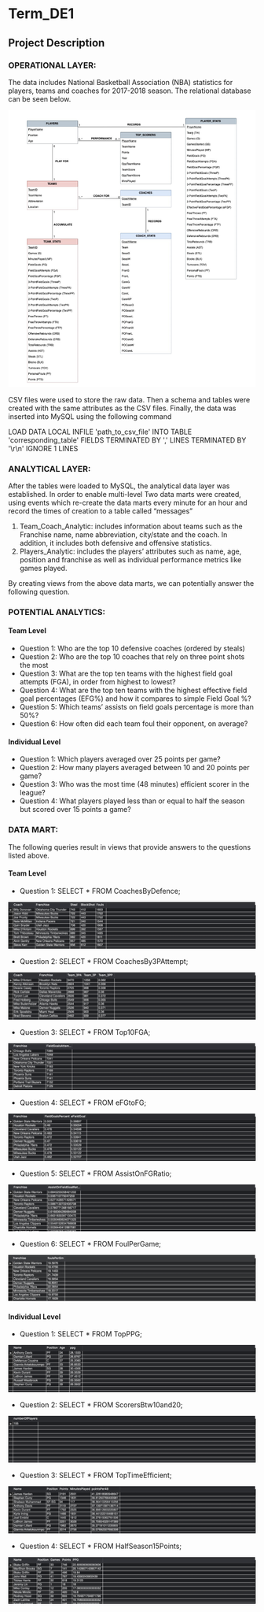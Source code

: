 # Term_DE1  

## Project Description 


### OPERATIONAL LAYER: 

The data includes National Basketball Association (NBA) statistics for players, teams and coaches for 2017-2018 season. The relational database can be seen below. 



![Figure 1 - Relational Database NBA](Images/RelationSchema.png)



CSV files were used to store the raw data. Then a schema and tables were created with the same attributes as the CSV files. Finally, the data was inserted into MySQL using the following command 

LOAD DATA 
LOCAL INFILE 'path_to_csv_file'
INTO TABLE 'corresponding_table'
FIELDS TERMINATED BY ','
LINES TERMINATED BY '\r\n'
IGNORE 1 LINES 

### ANALYTICAL LAYER: 
After the tables were loaded to MySQL, the analytical data layer was established. In order to enable multi-level Two data marts were created, using events which re-create the data marts every minute for an hour and record the times of creation to a table called “messages”   


1. Team_Coach_Analytic: includes information about teams such as the Franchise name, name abbreviation, city/state and the coach. In addition, it includes both defensive and offensive statistics. 
1. Players_Analytic: includes the players’ attributes such as name, age, position and franchise as well as individual performance metrics like games played.

By creating views from the above data marts, we can potentially answer the following question. 

### POTENTIAL ANALYTICS:  

#### Team Level 

* Question 1: Who are the top 10 defensive coaches (ordered by steals)
* Question 2: Who are the top 10 coaches that rely on three point shots the most 
* Question 3: What are the top ten teams with the highest field goal attempts (FGA), in order from highest to lowest? 
* Question 4: What are the top ten teams with the highest effective field goal percentages (EFG%) and how it compares to simple Field Goal %?  
* Question 5: Which teams’ assists on field goals percentage is more than 50%?
* Question 6: How often did each team foul their opponent, on average? 


#### Individual Level 

* Question 1: Which players averaged over 25 points per game? 
* Question 2: How many players averaged between 10 and 20 points per game?
* Question 3: Who was the most time (48 minutes) efficient scorer in the league? 
* Question 4: What players played less than or equal to half the season but scored over 15 points a game? 

### DATA MART: 

The following queries result in views that provide answers to the questions listed above.

#### Team Level 

* Question 1: SELECT * FROM CoachesByDefence;

![Figure 2 - Top 10 Defensive Coaches](Images/CoachesByDefence.png)

* Question 2: SELECT * FROM CoachesBy3PAttempt;

![Figure 3 - Top 10 Coaches Relying on 3pt](Images/CoachesBy3PAttempt.png)

* Question 3: SELECT * FROM Top10FGA;

![Figure 4 - Top 10 Teams with Highest FGA](Images/Top10FGA.png)

* Question 4: SELECT * FROM eFGtoFG; 

![Figure 5 - Top 10 Teams with Highest Effective FG%](Images/eFGtoFG.png)

* Question 5: SELECT * FROM AssistOnFGRatio;

![Figure 6 - Top 10 Teams with Assist/FG Raio over 50%](Images/AssistOnFGRatio.png)

* Question 6: SELECT * FROM FoulPerGame; 


![Figure 7 - Average Team Fouls](Images/FoulsPerGame.png)

#### Individual Level 

* Question 1: SELECT * FROM TopPPG;


![Figure 8 - Top Scorers per Game](Images/TopPPG.png)


* Question 2: SELECT * FROM ScorersBtw10and20;

![Figure 9 - Scorers between 10 and 20 Points](Images/ScorersBtw10and20.png)

* Question 3: SELECT * FROM TopTimeEfficient;


![Figure 10 - Top 10 Most Time Efficient Players](Images/TopTimeEfficient.png)

* Question 4: SELECT * FROM HalfSeason15Points;


![Figure 11 - PLayers that played Half Season or Less but Avearged at least 15 PPG ](Images/HalfSeason15Points.png)
